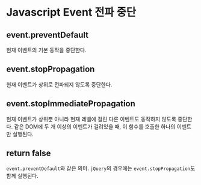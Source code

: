 # Javascript Event 전파 중단

## event.preventDefault
현재 이벤트의 기본 동작을 중단한다.


## event.stopPropagation
현재 이벤트가 상위로 전파되지 않도록 중단한다.


## event.stopImmediatePropagation
현재 이벤트가 상위뿐 아니라 현재 레벨에 걸린 다른 이벤트도 동작하지 않도록 중단한다.
같은 DOM에 두 개 이상의 이벤트가 걸려있을 때, 이 함수를 호출한 하나의 이벤트만 실행된다.

## return false
`event.preventDefault`와 같은 의미.
`jQuery`의 경우에는 `event.stopPropagation`도 함께 실행된다.